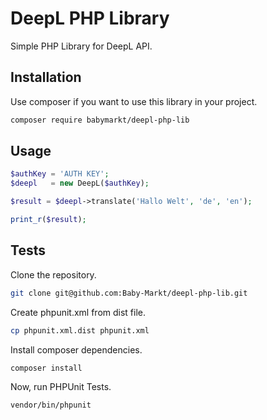 # DeepL PHP Library

Simple PHP Library for DeepL API.

## Installation

Use composer if you want to use this library in your project.

```bash
composer require babymarkt/deepl-php-lib
```

## Usage

```php
$authKey = 'AUTH KEY';
$deepl   = new DeepL($authKey);

$result = $deepl->translate('Hallo Welt', 'de', 'en');

print_r($result);
```

## Tests

Clone the repository.

```bash
git clone git@github.com:Baby-Markt/deepl-php-lib.git
```

Create phpunit.xml from dist file.

```bash
cp phpunit.xml.dist phpunit.xml
```

Install composer dependencies.

```bash
composer install
```

Now, run PHPUnit Tests.

```bash
vendor/bin/phpunit
```